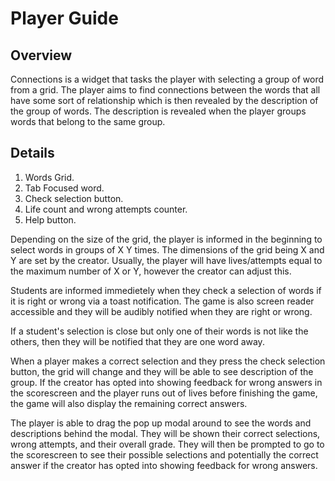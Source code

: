 # Player Guide

## Overview

Connections is a widget that tasks the player with selecting a group of word from a grid.
The player aims to find connections between the words that all have some sort of relationship which
is then revealed by the description of the group of words. The description is revealed when the
player groups words that belong to the same group.

## Details


1. Words Grid.
2. Tab Focused word.
3. Check selection button.
4. Life count and wrong attempts counter.
5. Help button.

Depending on the size of the grid, the player is informed in the beginning to select words in groups of X Y times.
The dimensions of the grid being X and Y are set by the creator. Usually, the player will
have lives/attempts equal to the maximum number of X or Y, however the creator can adjust this.


Students are informed immedietely when they check a selection of words if it is right or wrong via a toast notification.
The game is also screen reader accessible and they will be audibly notified when they are right or wrong.


If a student's selection is close but only one of their words is not like the others, then they will be notified that they are one word away.


When a player makes a correct selection and they press the check selection button, the grid will
change and they will be able to see description of the group. If the creator has opted into showing
feedback for wrong answers in the scorescreen and the player runs out of lives before finishing the
game, the game will also display the remaining correct answers.


The player is able to drag the pop up modal around to see the words and descriptions behind the modal.
They will be shown their correct selections, wrong attempts, and their overall grade. They will then be
prompted to go to the scorescreen to see their possible selections and potentially the correct answer if
the creator has opted into showing feedback for wrong answers.
